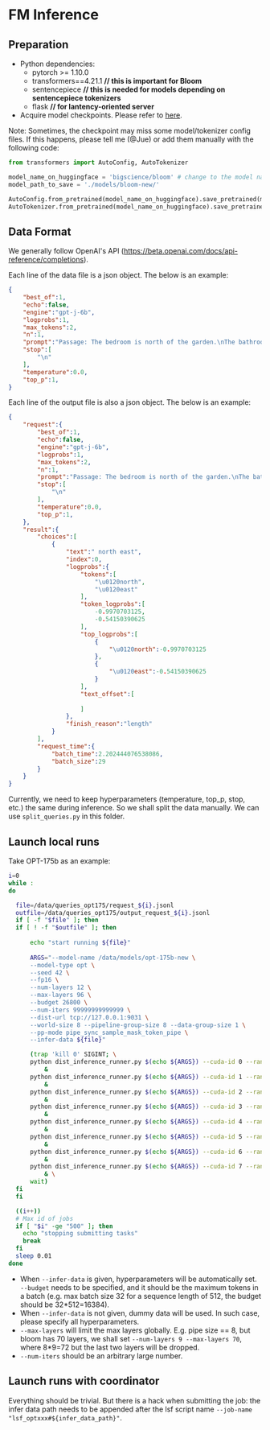 # FM Inference

## Preparation

- Python dependencies:
  - pytorch >= 1.10.0
  - transformers==4.21.1 **// this is important for Bloom**
  - sentencepiece **// this is needed for models depending on sentencepiece tokenizers**
  - flask **// for lantency-oriented server**
- Acquire model checkpoints. Please refer to [here](https://docs.google.com/spreadsheets/d/1cXzqSH6qkaydhb4zecs4aO3bWFU8RdH9KYuwexelzqM/edit?usp=sharing).

Note: Sometimes, the checkpoint may miss some model/tokenizer config files. If this happens, please tell me (@Jue) or add them manually with the following code:

```python
from transformers import AutoConfig, AutoTokenizer

model_name_on_huggingface = 'bigscience/bloom' # change to the model name on huggingface
model_path_to_save = './models/bloom-new/'

AutoConfig.from_pretrained(model_name_on_huggingface).save_pretrained(model_path_to_save)
AutoTokenizer.from_pretrained(model_name_on_huggingface).save_pretrained(model_path_to_save)
```

## Data Format

We generally follow OpenAI's API (https://beta.openai.com/docs/api-reference/completions). 

Each line of the data file is a json object. The below is an example:

```json
{
    "best_of":1,
    "echo":false,
    "engine":"gpt-j-6b",
    "logprobs":1,
    "max_tokens":2,
    "n":1,
    "prompt":"Passage: The bedroom is north of the garden.\nThe bathroom is west of the garden.\nThe office is east of the garden.\nThe hallway is west of the bathroom.\nThe bathroom is south of the kitchen.\nQuestion: How do you go from the bathroom to the office?\nAnswer: east east\n\nPassage: The office is north of the hallway.\nThe bathroom is east of the bedroom.\nThe hallway is north of the bedroom.\nThe office is east of the kitchen.\nThe bedroom is north of the garden.\nQuestion: How do you go from the bedroom to the office?\nAnswer: north north\n\nPassage: The garden is south of the bedroom.\nThe bathroom is east of the kitchen.\nThe office is north of the bathroom.\nThe bathroom is north of the hallway.\nThe bedroom is west of the office.\nQuestion: How do you go from the bathroom to the bedroom?\nAnswer: north west\n\nPassage: The garden is west of the office.\nThe bedroom is west of the garden.\nThe bathroom is south of the office.\nThe office is west of the hallway.\nThe kitchen is north of the office.\nQuestion: How do you go from the kitchen to the garden?\nAnswer: south west\n\nPassage: The bedroom is west of the office.\nThe garden is south of the bedroom.\nThe bathroom is south of the kitchen.\nThe hallway is north of the bedroom.\nThe bedroom is east of the bathroom.\nQuestion: How do you go from the bathroom to the hallway?\nAnswer: east north\n\nPassage: The bedroom is north of the bathroom.\nThe bedroom is east of the office.\nThe kitchen is east of the bedroom.\nThe garden is west of the bathroom.\nThe hallway is south of the bathroom.\nQuestion: How do you go from the bathroom to the office?\nAnswer:",
    "stop":[
        "\n"
    ],
    "temperature":0.0,
    "top_p":1,
}
```

Each line of the output file is also a json object. The below is an example:

```json
{
    "request":{
        "best_of":1,
        "echo":false,
        "engine":"gpt-j-6b",
        "logprobs":1,
        "max_tokens":2,
        "n":1,
        "prompt":"Passage: The bedroom is north of the garden.\nThe bathroom is west of the garden.\nThe office is east of the garden.\nThe hallway is west of the bathroom.\nThe bathroom is south of the kitchen.\nQuestion: How do you go from the bathroom to the office?\nAnswer: east east\n\nPassage: The office is north of the hallway.\nThe bathroom is east of the bedroom.\nThe hallway is north of the bedroom.\nThe office is east of the kitchen.\nThe bedroom is north of the garden.\nQuestion: How do you go from the bedroom to the office?\nAnswer: north north\n\nPassage: The garden is south of the bedroom.\nThe bathroom is east of the kitchen.\nThe office is north of the bathroom.\nThe bathroom is north of the hallway.\nThe bedroom is west of the office.\nQuestion: How do you go from the bathroom to the bedroom?\nAnswer: north west\n\nPassage: The garden is west of the office.\nThe bedroom is west of the garden.\nThe bathroom is south of the office.\nThe office is west of the hallway.\nThe kitchen is north of the office.\nQuestion: How do you go from the kitchen to the garden?\nAnswer: south west\n\nPassage: The bedroom is west of the office.\nThe garden is south of the bedroom.\nThe bathroom is south of the kitchen.\nThe hallway is north of the bedroom.\nThe bedroom is east of the bathroom.\nQuestion: How do you go from the bathroom to the hallway?\nAnswer: east north\n\nPassage: The bedroom is north of the bathroom.\nThe bedroom is east of the office.\nThe kitchen is east of the bedroom.\nThe garden is west of the bathroom.\nThe hallway is south of the bathroom.\nQuestion: How do you go from the bathroom to the office?\nAnswer:",
        "stop":[
            "\n"
        ],
        "temperature":0.0,
        "top_p":1,
    },
    "result":{
        "choices":[
            {
                "text":" north east",
                "index":0,
                "logprobs":{
                    "tokens":[
                        "\u0120north",
                        "\u0120east"
                    ],
                    "token_logprobs":[
                        -0.9970703125,
                        -0.54150390625
                    ],
                    "top_logprobs":[
                        {
                            "\u0120north":-0.9970703125
                        },
                        {
                            "\u0120east":-0.54150390625
                        }
                    ],
                    "text_offset":[
                        
                    ]
                },
                "finish_reason":"length"
            }
        ],
        "request_time":{
            "batch_time":2.202444076538086,
            "batch_size":29
        }
    }
}
```

Currently, we need to keep hyperparameters (temperature, top\_p, stop, etc.) the same during inference. So we shall split the data manually. We can use `split_queries.py` in this folder.

## Launch local runs

Take OPT-175b as an example:

```bash
i=0
while :
do

  file=/data/queries_opt175/request_${i}.jsonl
  outfile=/data/queries_opt175/output_request_${i}.jsonl
  if [ -f "$file" ]; then
  if [ ! -f "$outfile" ]; then
      
      echo "start running ${file}"
  
      ARGS="--model-name /data/models/opt-175b-new \
      --model-type opt \
      --seed 42 \
      --fp16 \
      --num-layers 12 \
      --max-layers 96 \
      --budget 26800 \
      --num-iters 99999999999999 \
      --dist-url tcp://127.0.0.1:9031 \
      --world-size 8 --pipeline-group-size 8 --data-group-size 1 \
      --pp-mode pipe_sync_sample_mask_token_pipe \
      --infer-data ${file}"

      (trap 'kill 0' SIGINT; \
      python dist_inference_runner.py $(echo ${ARGS}) --cuda-id 0 --rank 0 \
          &
      python dist_inference_runner.py $(echo ${ARGS}) --cuda-id 1 --rank 1 \
          &
      python dist_inference_runner.py $(echo ${ARGS}) --cuda-id 2 --rank 2 \
          &
      python dist_inference_runner.py $(echo ${ARGS}) --cuda-id 3 --rank 3 \
          &
      python dist_inference_runner.py $(echo ${ARGS}) --cuda-id 4 --rank 4 \
          &
      python dist_inference_runner.py $(echo ${ARGS}) --cuda-id 5 --rank 5 \
          &
      python dist_inference_runner.py $(echo ${ARGS}) --cuda-id 6 --rank 6 \
          &
      python dist_inference_runner.py $(echo ${ARGS}) --cuda-id 7 --rank 7 \
          & \
      wait)
  fi
  fi

  ((i++))
  # Max id of jobs
  if [ "$i" -ge "500" ]; then
    echo "stopping submitting tasks"
    break
  fi
  sleep 0.01
done
```

- When `--infer-data` is given, hyperparameters will be automatically set. `--budget` needs to be specified, and it should be the maximum tokens in a batch (e.g. max batch size 32 for a sequence length of 512, the budget should be 32\*512=16384).
- When `--infer-data` is not given, dummy data will be used. In such case, please specify all hyperparameters.
- `--max-layers` will limit the max layers globally. E.g. pipe size == 8, but bloom has 70 layers, we shall set `--num-layers 9 --max-layers 70`, where 8\*9=72 but the last two layers will be dropped.
- `--num-iters` should be an arbitrary large number.



## Launch runs with coordinator

Everything should be trivial. But there is a hack when submitting the job: the infer data path needs to be appended after the lsf script name `--job-name "lsf_optxxx#${infer_data_path}"`.
